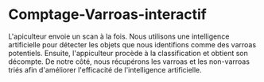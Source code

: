 # Comptage-Varroas-interactif
L'apiculteur envoie un scan à la fois. 
Nous utilisons une intelligence artificielle pour détecter les objets que nous identifions comme des varroas potentiels. 
Ensuite, l'appiculteur procède à la classification et obtient son décompte. 
De notre côté, nous récupérons les varroas et les non-varroas triés afin d'améliorer l'efficacité de l'intelligence artificielle.